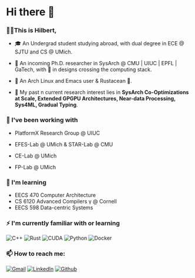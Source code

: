 <h1>Hi there 👋</h1>

<h3>👨‍🎓This is Hilbert,</h3>

* 🎓 An Undergrad student studying abroad, with dual degree in ECE @ SJTU and CS @ UMich.

* 🌟 An incoming Ph.D. researcher in SysArch @ CMU | UIUC | EPFL | GaTech, with 💙 in designs crossing the computing stack.

* 🔮 An Arch Linux and Emacs user & Rustacean 🦀.

* 🥰 My past n current research interest lies in **SysArch Co-Optimizations at Scale, Extended GPGPU Architectures, Near-data Processing, Sys4ML, Gradual Typing**.

<h3>🏢 I've been working with</h3>

* PlatformX Research Group @ UIUC

* EFES-Lab @ UMich & STAR-Lab @ CMU

* CE-Lab @ UMich

* FP-Lab @ UMich

<h3>🌱 I'm learning</h3>

* EECS 470 Computer Architecture
* CS  6120 Advanced Compilers γ @ Cornell
* EECS 598 Data-centric Systems
  
<h3>⚡ I'm currently familiar with or learning</h3>

![C++](https://img.shields.io/badge/-C%2B%2B-00599C?style=for-the-badge&logo=c%2B%2B&logoColor=white)
![Rust](https://img.shields.io/badge/rust-%23000000.svg?style=for-the-badge&logo=rust&logoColor=white)
![CUDA](https://img.shields.io/badge/cuda-%2376B900.svg?style=for-the-badge&logo=nVIDIA&logoColor=white)
![Python](https://img.shields.io/badge/-Python-3776AB?style=for-the-badge&logo=Python&logoColor=white)
![Docker](https://img.shields.io/badge/-Docker-46a2f1?style=for-the-badge&logo=docker&logoColor=white)


<!-- <h3>🕑 Some stats, dash duck!</h3>

![Github Stats](https://github-readme-stats.vercel.app/api?username=Hilbert-Yaa&count_private=true&show_icons=true&include_all_commits=true&&hide=issues,stars&hide_border=false&line_height=30)

![WakaTime Stats](https://github-readme-stats-peach-two.vercel.app/api/wakatime?username=Hilbert&hide=JSON,Makefile,Shell&langs_count=7) -->


<h3>📫 How to reach me:</h3>
<p>
  <a href="hilbert.yaa@gmail.com" target="_blank"><img alt="Gmail" src="https://img.shields.io/badge/mail-red?&style=for-the-badge&logo=google&logoColor=white" /></a> 
  <a href="https://www.linkedin.com/in/hilbert-chen/" target="_blank"><img alt="LinkedIn" src="https://img.shields.io/badge/linkedIn-%230077B5.svg?&style=for-the-badge&logo=linkedin&logoColor=white" /></a>
  <a href="https://github.com/Hilbert-Yaa" target="_blank"><img alt="Github" src="https://img.shields.io/badge/GitHub-%2312100E.svg?&style=for-the-badge&logo=Github&logoColor=white" /></a> 
</p>
